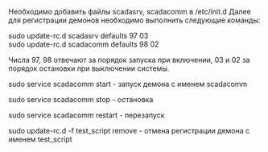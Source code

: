 Необходимо добавить файлы scadasrv, scadacomm в /etc/init.d
Далее для регистрации демонов необходимо выполнить следующие команды: 

sudo update-rc.d scadasrv defaults 97 03    
sudo update-rc.d scadacomm defaults 98 02

Числа 97, 98 отвечают за порядок запуска при включении, 03 и 02 за порядок остановки при выключении системы.

sudo service scadacomm start - запуск демона с именем scadacomm

sudo service scadacomm stop - остановка

sudo service scadacomm restart - перезапуск

sudo update-rc.d -f test_script  remove - отмена регистрации демона с именем test_script
